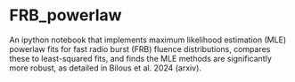 # FRB_powerlaw
An ipython notebook that implements maximum likelihood estimation (MLE) powerlaw fits for fast radio burst (FRB) fluence distributions, compares these to least-squared fits, and finds the MLE methods are significantly more robust, as detailed in Bilous et al. 2024 (arxiv).
